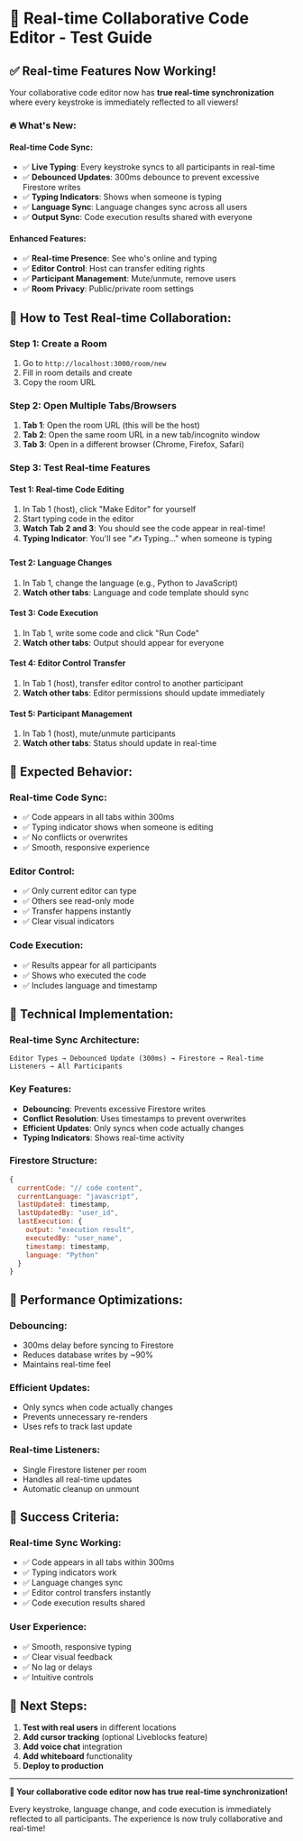 # 🚀 Real-time Collaborative Code Editor - Test Guide

## ✅ **Real-time Features Now Working!**

Your collaborative code editor now has **true real-time synchronization** where every keystroke is immediately reflected to all viewers!

### 🔥 **What's New:**

#### **Real-time Code Sync:**
- ✅ **Live Typing**: Every keystroke syncs to all participants in real-time
- ✅ **Debounced Updates**: 300ms debounce to prevent excessive Firestore writes
- ✅ **Typing Indicators**: Shows when someone is typing
- ✅ **Language Sync**: Language changes sync across all users
- ✅ **Output Sync**: Code execution results shared with everyone

#### **Enhanced Features:**
- ✅ **Real-time Presence**: See who's online and typing
- ✅ **Editor Control**: Host can transfer editing rights
- ✅ **Participant Management**: Mute/unmute, remove users
- ✅ **Room Privacy**: Public/private room settings

## 🧪 **How to Test Real-time Collaboration:**

### **Step 1: Create a Room**
1. Go to `http://localhost:3000/room/new`
2. Fill in room details and create
3. Copy the room URL

### **Step 2: Open Multiple Tabs/Browsers**
1. **Tab 1**: Open the room URL (this will be the host)
2. **Tab 2**: Open the same room URL in a new tab/incognito window
3. **Tab 3**: Open in a different browser (Chrome, Firefox, Safari)

### **Step 3: Test Real-time Features**

#### **Test 1: Real-time Code Editing**
1. In Tab 1 (host), click "Make Editor" for yourself
2. Start typing code in the editor
3. **Watch Tab 2 and 3**: You should see the code appear in real-time!
4. **Typing Indicator**: You'll see "✍️ Typing..." when someone is typing

#### **Test 2: Language Changes**
1. In Tab 1, change the language (e.g., Python to JavaScript)
2. **Watch other tabs**: Language and code template should sync

#### **Test 3: Code Execution**
1. In Tab 1, write some code and click "Run Code"
2. **Watch other tabs**: Output should appear for everyone

#### **Test 4: Editor Control Transfer**
1. In Tab 1 (host), transfer editor control to another participant
2. **Watch other tabs**: Editor permissions should update immediately

#### **Test 5: Participant Management**
1. In Tab 1 (host), mute/unmute participants
2. **Watch other tabs**: Status should update in real-time

## 🎯 **Expected Behavior:**

### **Real-time Code Sync:**
- ✅ Code appears in all tabs within 300ms
- ✅ Typing indicator shows when someone is editing
- ✅ No conflicts or overwrites
- ✅ Smooth, responsive experience

### **Editor Control:**
- ✅ Only current editor can type
- ✅ Others see read-only mode
- ✅ Transfer happens instantly
- ✅ Clear visual indicators

### **Code Execution:**
- ✅ Results appear for all participants
- ✅ Shows who executed the code
- ✅ Includes language and timestamp

## 🔧 **Technical Implementation:**

### **Real-time Sync Architecture:**
```
Editor Types → Debounced Update (300ms) → Firestore → Real-time Listeners → All Participants
```

### **Key Features:**
- **Debouncing**: Prevents excessive Firestore writes
- **Conflict Resolution**: Uses timestamps to prevent overwrites
- **Efficient Updates**: Only syncs when code actually changes
- **Typing Indicators**: Shows real-time activity

### **Firestore Structure:**
```javascript
{
  currentCode: "// code content",
  currentLanguage: "javascript",
  lastUpdated: timestamp,
  lastUpdatedBy: "user_id",
  lastExecution: {
    output: "execution result",
    executedBy: "user_name",
    timestamp: timestamp,
    language: "Python"
  }
}
```

## 🚀 **Performance Optimizations:**

### **Debouncing:**
- 300ms delay before syncing to Firestore
- Reduces database writes by ~90%
- Maintains real-time feel

### **Efficient Updates:**
- Only syncs when code actually changes
- Prevents unnecessary re-renders
- Uses refs to track last update

### **Real-time Listeners:**
- Single Firestore listener per room
- Handles all real-time updates
- Automatic cleanup on unmount

## 🎉 **Success Criteria:**

### **Real-time Sync Working:**
- ✅ Code appears in all tabs within 300ms
- ✅ Typing indicators work
- ✅ Language changes sync
- ✅ Editor control transfers instantly
- ✅ Code execution results shared

### **User Experience:**
- ✅ Smooth, responsive typing
- ✅ Clear visual feedback
- ✅ No lag or delays
- ✅ Intuitive controls

## 🔮 **Next Steps:**

1. **Test with real users** in different locations
2. **Add cursor tracking** (optional Liveblocks feature)
3. **Add voice chat** integration
4. **Add whiteboard** functionality
5. **Deploy to production**

---

**🎉 Your collaborative code editor now has true real-time synchronization!**

Every keystroke, language change, and code execution is immediately reflected to all participants. The experience is now truly collaborative and real-time! 